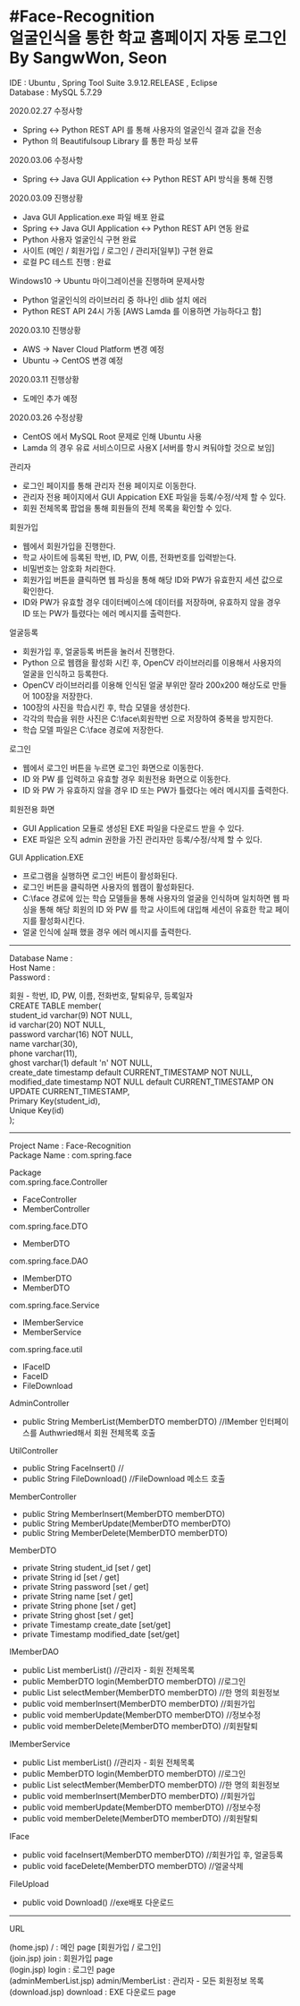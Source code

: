 #Face-Recognition   
얼굴인식을 통한 학교 홈페이지 자동 로그인   By SangwWon, Seon
==================================================================

IDE : Ubuntu , Spring Tool Suite 3.9.12.RELEASE , Eclipse   
Database : MySQL 5.7.29   

2020.02.27 수정사항 
 - Spring <-> Python REST API 를 통해 사용자의 얼굴인식 결과 값을 전송
 - Python 의 Beautifulsoup Library 를 통한 파싱 보류 

2020.03.06 수정사항
 - Spring <-> Java GUI Application <-> Python REST API 방식을 통해 진행
 
2020.03.09 진행상황
 - Java GUI Application.exe 파일 배포 완료
 - Spring <-> Java GUI Application <-> Python REST API 연동 완료
 - Python 사용자 얼굴인식 구현 완료
 - 사이트 (메인 / 회원가입 / 로그인 / 관리자[일부]) 구현 완료
 - 로컬 PC 테스트 진행 : 완료

Windows10 -> Ubuntu 마이그레이션을 진행하며 문제사항 
 - Python 얼굴인식의 라이브러리 중 하나인 dlib 설치 에러
 - Python REST API 24시 가동 [AWS Lamda 를 이용하면 가능하다고 함]

2020.03.10 진행상황
 - AWS -> Naver Cloud Platform 변경 예정
 - Ubuntu -> CentOS 변경 예정
 
2020.03.11 진행상황
 - 도메인 추가 예정
 
2020.03.26 수정상황
 - CentOS 에서 MySQL Root 문제로 인해 Ubuntu 사용
 - Lamda 의 경우 유료 서비스이므로 사용X [서버를 항시 켜둬야할 것으로 보임]

관리자
 - 로그인 페이지를 통해 관리자 전용 페이지로 이동한다.
 - 관리자 전용 페이지에서 GUI Appication EXE 파일을 등록/수정/삭제 할 수 있다.
 - 회원 전체목록 팝업을 통해 회원들의 전체 목록을 확인할 수 있다.

회원가입
 - 웹에서 회원가입을 진행한다.
 - 학교 사이트에 등록된 학번, ID, PW, 이름, 전화번호를 입력받는다.
 - 비밀번호는 암호화 처리한다.
 - 회원가입 버튼을 클릭하면 웹 파싱을 통해 해당 ID와 PW가 유효한지 세션 값으로 확인한다.
 - ID와 PW가 유효할 경우 데이터베이스에 데이터를 저장하며, 유효하지 않을 경우
   ID 또는 PW가 틀렸다는 에러 메시지를 출력한다.

얼굴등록
 - 회원가입 후, 얼굴등록 버튼을 눌러서 진행한다.
 - Python 으로 웹캠을 활성화 시킨 후, OpenCV 라이브러리를 이용해서 사용자의 얼굴을 인식하고 등록한다.
 - OpenCV 라이브러리를 이용해 인식된 얼굴 부위만 잘라 200x200 해상도로 만들어 100장을 저장한다.
 - 100장의 사진을 학습시킨 후, 학습 모델을 생성한다.
 - 각각의 학습을 위한 사진은 C:\face\회원학번 으로 저장하여 중복을 방지한다.
 - 학습 모델 파일은 C:\face 경로에 저장한다.

로그인
 - 웹에서 로그인 버튼을 누르면 로그인 화면으로 이동한다.
 - ID 와 PW 를 입력하고 유효할 경우 회원전용 화면으로 이동한다.
 - ID 와 PW 가 유효하지 않을 경우 ID 또는 PW가 틀렸다는 에러 메시지를 출력한다.

회원전용 화면
 - GUI Application 모듈로 생성된 EXE 파일을 다운로드 받을 수 있다.
 - EXE 파일은 오직 admin 권한을 가진 관리자만 등록/수정/삭제 할 수 있다.

GUI Application.EXE
 - 프로그램을 실행하면 로그인 버튼이 활성화된다.
 - 로그인 버튼을 클릭하면 사용자의 웹캠이 활성화된다.
 - C:\face 경로에 있는 학습 모델들을 통해 사용자의 얼굴을 인식하며 일치하면 웹 파싱을 통해
   해당 회원의 ID 와 PW 를 학교 사이트에 대입해 세션이 유효한 학교 페이지를 활성화시킨다.
 - 얼굴 인식에 실패 했을 경우 에러 메시지를 출력한다.
 
------------------------------------------------------
Database Name :   
Host Name :   
Password :   

회원 - 학번, ID, PW, 이름, 전화번호, 탈퇴유무, 등록일자   
CREATE TABLE member(   
student_id varchar(9) NOT NULL,   
id varchar(20) NOT NULL,   
password varchar(16) NOT NULL,   
name varchar(30),   
phone varchar(11),   
ghost varchar(1) default 'n' NOT NULL,   
create_date timestamp default CURRENT_TIMESTAMP NOT NULL,   
modified_date timestamp NOT NULL default CURRENT_TIMESTAMP ON UPDATE CURRENT_TIMESTAMP,   
Primary Key(student_id),   
Unique Key(id)   
);   

------------------------------------------------------
Project Name : Face-Recognition   
Package Name : com.spring.face   

Package   
com.spring.face.Controller
- FaceController
- MemberController

com.spring.face.DTO
- MemberDTO

com.spring.face.DAO
- IMemberDTO
- MemberDTO

com.spring.face.Service
- IMemberService
- MemberService

com.spring.face.util
- IFaceID
- FaceID
- FileDownload

AdminController
- public String MemberList(MemberDTO memberDTO)            //IMember 인터페이스를 Authwried해서 회원 전체목록 호출

UtilController
- public String FaceInsert()                               //
- public String FileDownload()                             //FileDownload 메소드 호출

MemberController
- public String MemberInsert(MemberDTO memberDTO)
- public String MemberUpdate(MemberDTO memberDTO)
- public String MemberDelete(MemberDTO memberDTO)

MemberDTO
- private String student_id [set / get]
- private String id [set / get]
- private String password [set / get]
- private String name [set / get]
- private String phone [set / get]
- private String ghost [set / get]
- private Timestamp create_date [set/get]
- private Timestamp modified_date [set/get]

IMemberDAO
- public List<MemberDTO> memberList()                      //관리자 - 회원 전체목록
- public MemberDTO login(MemberDTO memberDTO)              //로그인
- public List<MemberDTO> selectMember(MemberDTO memberDTO) //한 명의 회원정보
- public void memberInsert(MemberDTO memberDTO)            //회원가입
- public void memberUpdate(MemberDTO memberDTO)            //정보수정
- public void memberDelete(MemberDTO memberDTO)            //회원탈퇴 

IMemberService
- public List<MemberDTO> memberList()                      //관리자 - 회원 전체목록
- public MemberDTO login(MemberDTO memberDTO)              //로그인
- public List<MemberDTO> selectMember(MemberDTO memberDTO) //한 명의 회원정보
- public void memberInsert(MemberDTO memberDTO)            //회원가입
- public void memberUpdate(MemberDTO memberDTO)            //정보수정
- public void memberDelete(MemberDTO memberDTO)            //회원탈퇴

IFace
- public void faceInsert(MemberDTO memberDTO)              //회원가입 후, 얼굴등록
- public void faceDelete(MemberDTO memberDTO)              //얼굴삭제

FileUpload
- public void Download()                                   //exe배포 다운로드

------------------------------------------------------
URL

(home.jsp) / : 메인 page [회원가입 / 로그인]   
(join.jsp) join : 회원가입 page   
(login.jsp) login : 로그인 page   
(adminMemberList.jsp) admin/MemberList : 관리자 - 모든 회원정보 목록   
(download.jsp) download : EXE 다운로드 page   
